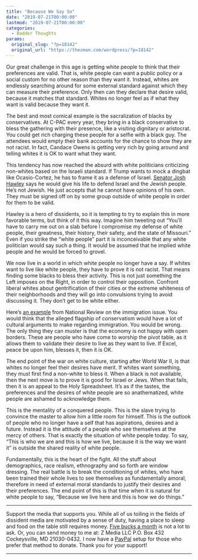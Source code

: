 ```yaml
---
title: "Because We Say So"
date: "2019-07-21T00:00:00"
lastmod: "2019-07-21T00:00:00"
categories:
  - Badder Thoughts
params:
  original_slug: "?p=18142"
  original_url: "https://thezman.com/wordpress/?p=18142"
---
```


Our great challenge in this age is getting white people to think that
their preferences are valid. That is, white people can want a public
policy or a social custom for no other reason than they want it.
Instead, whites are endlessly searching around for some external
standard against which they can measure their preference. Only then can
they declare that desire valid, because it matches that standard. Whites
no longer feel as if what they want is valid because they want it.

The best and most comical example is the sacralization of blacks by
conservatives. At C-PAC every year, they bring in a black conservative
to bless the gathering with their presence, like a visiting dignitary or
aristocrat. You could get rich charging these people for a selfie with a
black guy. The attendees would empty their bank accounts for the chance
to show they are not racist. In fact, Candace Owens is getting very rich
by going around and telling whites it is OK to want what they want.

This tendency has now reached the absurd with white politicians
criticizing non-whites based on the Israeli standard. If Trump wants to
mock a dingbat like Ocasio-Cortez, he has to frame it as a defense of
Israel.
<a href="https://twitter.com/HawleyMO/status/1152573100476784641"
rel="noopener noreferrer" target="_blank">Senator Josh Hawley</a> says
he would give his life to defend Israel and the Jewish people. He’s not
Jewish. He just accepts that he cannot have opinions of his own. They
must be signed off on by some group outside of white people in order for
them to be valid.

Hawley is a hero of dissidents, so it is tempting to try to explain this
in more favorable terms, but think of it this way. Imagine him tweeting
out “You’ll have to carry me out on a slab before I compromise my
defense of white people, their greatness, their history, their safety,
and the state of Missouri.” Even if you strike the “white people” part
it is inconceivable that any white politician would say such a thing. It
would be assumed that he implied white people and he would be forced to
grovel.

We now live in a world in which white people no longer have a say. If
whites want to live like white people, they have to prove it is not
racist. That means finding some blacks to bless their activity. This is
not just something the Left imposes on the Right, in order to control
their opposition. Confront liberal whites about gentrification of their
cities or the extreme whiteness of their neighborhoods and they will go
into convulsions trying to avoid discussing it. They don’t get to be
white either.

Here’s <a
href="https://www.nationalreview.com/2019/07/immigration-cannot-fix-challenges-aging-society/"
rel="noopener noreferrer" target="_blank">an example</a> from National
Review on the immigration issue. You would think that the alleged
flagship of conservatism would have a lot of cultural arguments to make
regarding immigration. You would be wrong. The only thing they can
muster is that the economy is not happy with open borders. These are
people who have come to worship the pivot table, as it allows them to
validate their desire to live as they want to live. If Excel, peace be
upon him, blesses it, then it is OK.

The end point of the war on white culture, starting after World War II,
is that whites no longer feel their desires have merit. If whites want
something, they must first find a non-white to bless it. When a black is
not available, then the next move is to prove it is good for Israel or
Jews. When that fails, then it is an appeal to the Holy Spreadsheet.
It’s as if the tastes, the preferences and the desires of white people
are so anathematized, white people are ashamed to acknowledge them.

This is the mentality of a conquered people. This is the slave trying to
convince the master to allow him a little room for himself. This is the
outlook of people who no longer have a self that has aspirations,
desires and a future. Instead it is the attitude of a people who see
themselves at the mercy of others. That is exactly the situation of
white people today. To say, “This is who we are and this is how we live,
because it is the way we want it” is outside the shared reality of white
people.

Fundamentally, this is the heart of the fight. All the stuff about
demographics, race realism, ethnography and so forth are window
dressing. The real battle is to break the conditioning of whites, who
have been trained their whole lives to see themselves as fundamentally
amoral, therefore in need of external moral standards to justify their
desires and their preferences. The end point of this is that time when
it is natural for white people to say, “Because we live here and this is
how we do things.”

------------------------------------------------------------------------

Support the media that supports you. While all of us toiling in the
fields of dissident media are motivated by a sense of duty, having a
place to sleep and food on the table still requires money.
<a href="https://www.subscribestar.com/the-z-blog"
rel="noopener noreferrer" target="_blank">Five bucks a month</a> is not
a lot to ask. Or, you can send money to me at: Z Media LLC P.O. Box 432
Cockeysville, MD 21030-0432. I now have a <a
href="https://www.paypal.com/cgi-bin/webscr?cmd=_s-xclick&amp;hosted_button_id=UDAS2Q8JYA6CN&amp;source=url"
rel="noopener noreferrer" target="_blank">PayPal</a> setup for those who
prefer that method to donate. Thank you for your support!

------------------------------------------------------------------------
